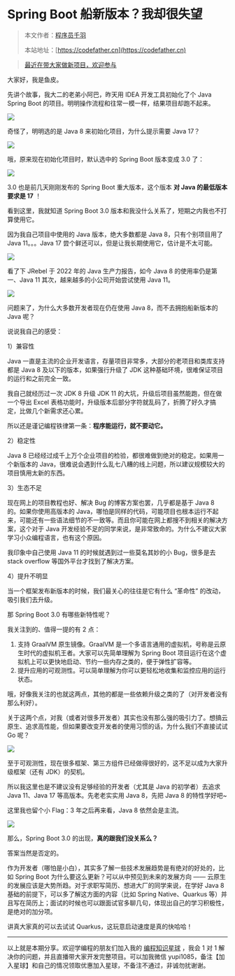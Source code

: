 # Spring Boot 船新版本？我却很失望

> 本文作者：[程序员千羽](https://yuyuanweb.feishu.cn/wiki/Abldw5WkjidySxkKxU2cQdAtnah)
>
> 本站地址：[https://codefather.cn](https://codefather.cn)

> [最近在带大家做新项目，欢迎参与](https://mp.weixin.qq.com/s?__biz=MzI1NDczNTAwMA==&mid=2247529515&idx=1&sn=eb5e2af507ce35e3c4159dad7e1424f1&chksm=e9c293dcdeb51acac148fd14c0677ab3c1076c47ab52a33ffe7d682a3e1d1d8f37c4d3c7d167&token=1411297570&lang=zh_CN&scene=21#wechat_redirect)

大家好，我是鱼皮。

先讲个故事，我大二的老弟小阿巴，昨天用 IDEA 开发工具初始化了个 Java Spring Boot 的项目。明明操作流程和往常一模一样，结果项目却跑不起来。

![](https://pic.yupi.icu/5563/202311091241331.png)

奇怪了，明明选的是 Java 8 来初始化项目，为什么提示需要 Java 17？

![](https://pic.yupi.icu/5563/202311091241353.png)

哦，原来现在初始化项目时，默认选中的 Spring Boot 版本变成 3.0 了：

![](https://pic.yupi.icu/5563/202311091241374.png)

3.0 也是前几天刚刚发布的 Spring Boot 重大版本，这个版本 **对 Java 的最低版本要求是 17** ！

看到这里，我就知道 Spring Boot 3.0 版本和我没什么关系了，短期之内我也不打算使用它。

因为我自己项目中使用的 Java 版本，绝大多数都是 Java 8，只有个别项目用了 Java 11。。。Java 17 尝个鲜还可以，但是让我长期使用它，估计是不太可能。

![](https://pic.yupi.icu/5563/202311091241356.jpeg)

看了下 JRebel 于 2022 年的 Java 生产力报告，如今 Java 8 的使用率仍是第一、Java 11 其次，越来越多的小公司开始尝试使用 Java 11。

![](https://pic.yupi.icu/5563/202311091241358.png)

问题来了，为什么大多数开发者现在仍在使用 Java 8，而不去拥抱船新版本的 Java 呢？

说说我自己的感受：

1）兼容性

Java 一直是主流的企业开发语言，存量项目非常多，大部分的老项目和类库支持都是 Java 8 及以下的版本，如果强行升级了 JDK 这种基础环境，很难保证项目的运行和之前完全一致。

我自己就经历过一次 JDK 8 升级 JDK 11 的大坑，升级后项目虽然能跑，但在做一个导出 Excel 表格功能时，升级版本后部分字符就乱码了，折腾了好久才搞定，比做几个新需求还心累。

所以还是谨记编程铁律第一条：**程序能运行，就不要动它。**

2）稳定性

Java 8 已经经过成千上万个企业项目的检验，都很难做到绝对的稳定。如果用一个新版本的 Java，很难说会遇到什么乱七八糟的线上问题，所以建议规模较大的项目慎用太新的东西。

3）生态不足

现在网上的项目教程也好、解决 Bug 的博客方案也罢，几乎都是基于 Java 8 的。如果你使用高版本的 Java，哪怕是同样的代码，可能项目也根本运行不起来，可能还有一些语法细节的不一致等。而且你可能在网上都搜不到相关的解决方案，这个对于 Java 开发经验不足的同学来说，是非常致命的。为什么不建议大家学习小众编程语言，也有这个原因。

我印象中自己使用 Java 11 的时候就遇到过一些莫名其妙的小 Bug，很多是去 stack overflow 等国外平台才找到了解决方案。

4）提升不明显

当一个框架发布新版本的时候，我们最关心的往往是它有什么 “革命性” 的改动，吸引我们去升级。

那 Spring Boot 3.0 有哪些新特性呢？

我关注到的、值得一提的有 2 点：

1. 支持 GraalVM 原生镜像。GraalVM 是一个多语言通用的虚拟机，号称是云原生时代的虚拟机王者。大家可以先简单理解为 Spring Boot 项目运行在这个虚拟机上可以更快地启动、节约一些内存之类的，便于弹性扩容等。
2. 提升应用的可观测性。可以简单理解为你可以更轻松地收集和监控应用的运行状态。

哦，好像我关注的也就这两点，其他的都是一些依赖升级之类的了（对开发者没有那么利好）。

关于这两个点，对我（或者对很多开发者）其实也没有那么强的吸引力了。想搞云原生、追求高性能，但如果要改变开发者的使用习惯的话，为什么我们不直接试试 Go 呢？

![](https://pic.yupi.icu/5563/202311091241371.png)

至于可观测性，现在很多框架、第三方组件已经做得很好的，这不足以成为大家升级框架（还有 JDK）的契机。

所以我这里也是不建议没有足够经验的开发者（尤其是 Java 的初学者）去追求 Java 11、Java 17 等高版本。先老老实实用 Java 8，先把 Java 8 的特性学好吧~

这里我也留个小 Flag：3 年之后再来看，Java 8 依然会是主流。

![](https://pic.yupi.icu/5563/202311091241849.png)

那么，Spring Boot 3.0 的出现，**真的跟我们没关系么？**

答案当然是否定的。

作为开发者（哪怕是小白），其实多了解一些技术发展趋势是有绝对的好处的，比如 Spring Boot 为什么要这么更新？可以从中预见到未来的发展方向 —— 云原生的发展应该是大势所趋。对于求职写简历、想进大厂的同学来说，在学好 Java 8 基础的前提下，可以多了解这方面的内容（比如 Spring Native、Quarkus 等）并且写在简历上；面试的时候也可以跟面试官多聊几句，体现出自己的学习积极性，是绝对的加分项。

讲真大家真的可以去试试 Quarkus，这玩意启动速度是真的快哈哈！



------


以上就是本期分享。欢迎学编程的朋友们加入我的 [编程知识星球](https://mp.weixin.qq.com/s?__biz=MzI1NDczNTAwMA==&mid=2247524980&idx=2&sn=9ddcdb6c52aa096ed4c5ad0ced946a7d&chksm=e9c28583deb50c95f3c2665713a8bbc372c68332b3bfb846cf4b23af3f1cc07164832a291335&token=689599617&lang=zh_CN&scene=21#wechat_redirect) ，我会 1 对 1 解决你的问题，并且直播带大家开发完整项目。可以加我微信 yupi1085，备注【加入星球】和自己的情况领取优惠加入星球，不备注不通过，非诚勿扰谢谢。